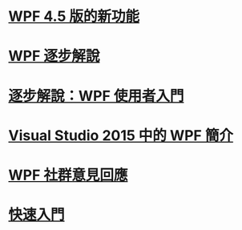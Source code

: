 # [WPF 4.5 版的新功能](whats-new.md)
# [WPF 逐步解說](wpf-walkthroughs.md)
# [逐步解說：WPF 使用者入門](walkthrough-my-first-wpf-desktop-application.md)
# [Visual Studio 2015 中的 WPF 簡介](introduction-to-wpf-in-vs.md)
# [WPF 社群意見回應](community-feedback.md)
# [快速入門](index.md)
